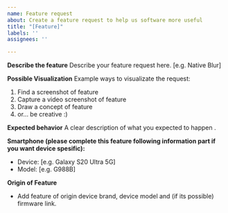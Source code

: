 ```yaml
---
name: Feature request
about: Create a feature request to help us software more useful
title: "[Feature]"
labels: ''
assignees: ''

---
```


**Describe the feature**
Describe your feature request here. [e.g. Native Blur]

**Possible Visualization**
Example ways to visualizate the request:
1. Find a screenshot of feature
2. Capture a video screenshot of feature
3. Draw a concept of feature
4. or... be creative :)

**Expected behavior**
A clear description of what you expected to happen
.

**Smartphone (please complete this feature following information part if you want device spesific):**
 - Device: [e.g. Galaxy S20 Ultra 5G]
 - Model: [e.g. G988B]

**Origin of Feature**
- Add feature of origin device brand, device model and (if its possible) firmware link.
